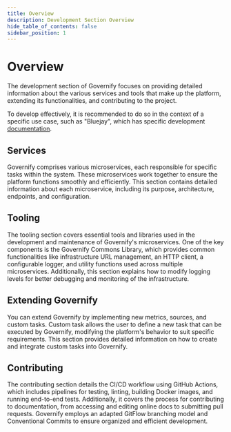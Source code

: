 ```yaml
---
title: Overview
description: Development Section Overview
hide_table_of_contents: false
sidebar_position: 1
---
```


# Overview

The development section of Governify focuses on providing detailed information about the various services and tools that make up the platform, extending its functionalities, and contributing to the project.

To develop effectively, it is recommended to do so in the context of a specific use case, such as "Bluejay", which has specific development [documentation](https://docs.bluejay.governify.io).

## Services

Governify comprises various microservices, each responsible for specific tasks within the system. These microservices work together to ensure the platform functions smoothly and efficiently. This section contains detailed information about each microservice, including its purpose, architecture, endpoints, and configuration.

## Tooling

The tooling section covers essential tools and libraries used in the development and maintenance of Governify's microservices. One of the key components is the Governify Commons Library, which provides common functionalities like infrastructure URL management, an HTTP client, a configurable logger, and utility functions used across multiple microservices. Additionally, this section explains how to modify logging levels for better debugging and monitoring of the infrastructure.

## Extending Governify

You can extend Governify by implementing new metrics, sources, and custom tasks. Custom task allows the user to define a new task that can be executed by Governify, modifying the platform's behavior to suit specific requirements. This section provides detailed information on how to create and integrate custom tasks into Governify.

## Contributing

The contributing section details the CI/CD workflow using GitHub Actions, which includes pipelines for testing, linting, building Docker images, and running end-to-end tests. Additionally, it covers the process for contributing to documentation, from accessing and editing online docs to submitting pull requests. Governify employs an adapted GitFlow branching model and Conventional Commits to ensure organized and efficient development.





